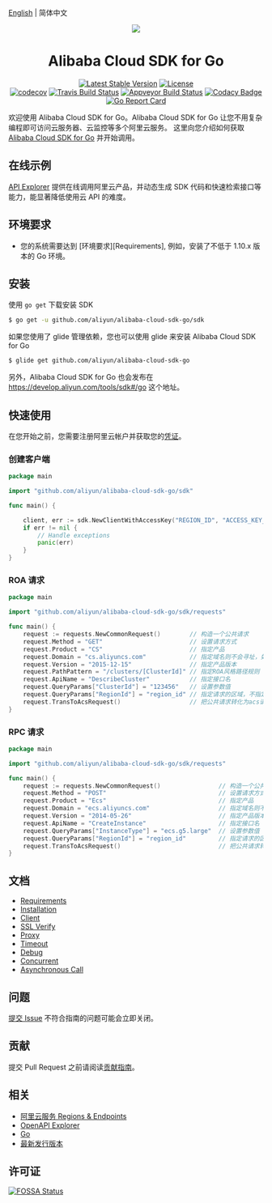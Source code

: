 [English](./README.md) | 简体中文

<p align="center">
<a href=" https://www.alibabacloud.com"><img src="https://aliyunsdk-pages.alicdn.com/icons/Aliyun.svg"></a>
</p>

<h1 align="center">Alibaba Cloud SDK for Go</h1>

<p align="center">
<a href="https://badge.fury.io/gh/aliyun%2Falibaba-cloud-sdk-go"><img src="https://badge.fury.io/gh/aliyun%2Falibaba-cloud-sdk-go.svg" alt="Latest Stable Version"></a>
<a href="https://app.fossa.io/projects/git%2Bgithub.com%2Faliyun%2Falibaba-cloud-sdk-go?ref=badge_shield"><img src="https://app.fossa.io/api/projects/git%2Bgithub.com%2Faliyun%2Falibaba-cloud-sdk-go.svg?type=shield" alt="License"></a>
<br/>
<a href="https://codecov.io/gh/aliyun/alibaba-cloud-sdk-go"><img src="https://codecov.io/gh/aliyun/alibaba-cloud-sdk-go/branch/master/graph/badge.svg" alt="codecov"></a>
<a href="https://travis-ci.org/aliyun/alibaba-cloud-sdk-go"><img src="https://travis-ci.org/aliyun/alibaba-cloud-sdk-go.svg?branch=master" alt="Travis Build Status"></a>
<a href="https://ci.appveyor.com/project/aliyun/alibaba-cloud-sdk-go/branch/master"><img src="https://ci.appveyor.com/api/projects/status/1hiuo3ppx5j49psv/branch/master?svg=true" alt="Appveyor Build Status"></a>
<a href="https://app.codacy.com/app/aliyun/alibaba-cloud-sdk-go?utm_source=github.com&utm_medium=referral&utm_content=aliyun/alibaba-cloud-sdk-go&utm_campaign=Badge_Grade_Dashboard"><img src="https://api.codacy.com/project/badge/Grade/291a39e242364b04ad442f0cce0e30d5" alt="Codacy Badge"></a>
<a href="https://goreportcard.com/report/github.com/aliyun/alibaba-cloud-sdk-go"><img src="https://goreportcard.com/badge/github.com/aliyun/alibaba-cloud-sdk-go" alt="Go Report Card"></a>
</p>

欢迎使用 Alibaba Cloud SDK for Go。Alibaba Cloud SDK for Go 让您不用复杂编程即可访问云服务器、云监控等多个阿里云服务。
这里向您介绍如何获取 [Alibaba Cloud SDK for Go][SDK] 并开始调用。

## 在线示例
[API Explorer][open-api] 提供在线调用阿里云产品，并动态生成 SDK 代码和快速检索接口等能力，能显著降低使用云 API 的难度。


## 环境要求
- 您的系统需要达到 [环境要求][Requirements], 例如，安装了不低于 1.10.x 版本的 Go 环境。

## 安装
使用 `go get` 下载安装 SDK

```sh
$ go get -u github.com/aliyun/alibaba-cloud-sdk-go/sdk
```

如果您使用了 glide 管理依赖，您也可以使用 glide 来安装 Alibaba Cloud SDK for Go

```sh
$ glide get github.com/aliyun/alibaba-cloud-sdk-go
```

另外，Alibaba Cloud SDK for Go 也会发布在 https://develop.aliyun.com/tools/sdk#/go 这个地址。

## 快速使用
在您开始之前，您需要注册阿里云帐户并获取您的[凭证](https://usercenter.console.aliyun.com/#/manage/ak)。

### 创建客户端
```go
package main

import "github.com/aliyun/alibaba-cloud-sdk-go/sdk"

func main() {

	client, err := sdk.NewClientWithAccessKey("REGION_ID", "ACCESS_KEY_ID", "ACCESS_KEY_SECRET")
	if err != nil {
		// Handle exceptions
		panic(err)
	}
}
```

### ROA 请求
```go
package main

import "github.com/aliyun/alibaba-cloud-sdk-go/sdk/requests"

func main() {
	request := requests.NewCommonRequest()        // 构造一个公共请求
	request.Method = "GET"                        // 设置请求方式
	request.Product = "CS"                        // 指定产品
	request.Domain = "cs.aliyuncs.com"            // 指定域名则不会寻址，如认证方式为 Bearer Token 的服务则需要指定
	request.Version = "2015-12-15"                // 指定产品版本
	request.PathPattern = "/clusters/[ClusterId]" // 指定ROA风格路径规则
	request.ApiName = "DescribeCluster"           // 指定接口名
	request.QueryParams["ClusterId"] = "123456"   // 设置参数值
	request.QueryParams["RegionId"] = "region_id" // 指定请求的区域，不指定则使用客户端区域、默认区域
	request.TransToAcsRequest()                   // 把公共请求转化为acs请求
}
```

### RPC 请求
```go
package main

import "github.com/aliyun/alibaba-cloud-sdk-go/sdk/requests"

func main() {
	request := requests.NewCommonRequest()                // 构造一个公共请求
	request.Method = "POST"                               // 设置请求方式
	request.Product = "Ecs"                               // 指定产品
	request.Domain = "ecs.aliyuncs.com"                   // 指定域名则不会寻址，如认证方式为 Bearer Token 的服务则需要指定
	request.Version = "2014-05-26"                        // 指定产品版本
	request.ApiName = "CreateInstance"                    // 指定接口名
	request.QueryParams["InstanceType"] = "ecs.g5.large"  // 设置参数值
	request.QueryParams["RegionId"] = "region_id"         // 指定请求的区域，不指定则使用客户端区域、默认区域
	request.TransToAcsRequest()                           // 把公共请求转化为acs请求
}
```


## 文档
* [Requirements](docs/0-Requirements-CN.md)
* [Installation](docs/1-Installation-CN.md)
* [Client](docs/2-Client-CN.md)
* [SSL Verify](docs/3-Verify-CN.md)
* [Proxy](docs/4-Proxy-CN.md)
* [Timeout](docs/5-Timeout-CN.md)
* [Debug](docs/6-Debug-CN.md)
* [Concurrent](docs/7-Concurrent-CN.md)
* [Asynchronous Call](docs/8-Asynchronous-CN.md)


## 问题
[提交 Issue][issue] 不符合指南的问题可能会立即关闭。


## 贡献
提交 Pull Request 之前请阅读[贡献指南](CONTRIBUTING.md)。

## 相关
* [阿里云服务 Regions & Endpoints][endpoints]
* [OpenAPI Explorer][open-api]
* [Go][go]
* [最新发行版本][latest-release]


## 许可证
[![FOSSA Status](https://app.fossa.io/api/projects/git%2Bgithub.com%2Faliyun%2Falibaba-cloud-sdk-go.svg?type=large)](https://app.fossa.io/projects/git%2Bgithub.com%2Faliyun%2Falibaba-cloud-sdk-go?ref=badge_large)

[SDK]: https://github.com/aliyun/alibaba-cloud-sdk-go
[apache]: http://www.apache.org/licenses/LICENSE-2.0
[issue]: https://github.com/aliyun/alibaba-cloud-sdk-go/issues/new
[open-api]: https://api.aliyun.com/
[latest-release]: https://github.com/aliyun/alibaba-cloud-sdk-go/releases
[go]: https://golang.org/dl/
[endpoints]: https://developer.aliyun.com/endpoints
